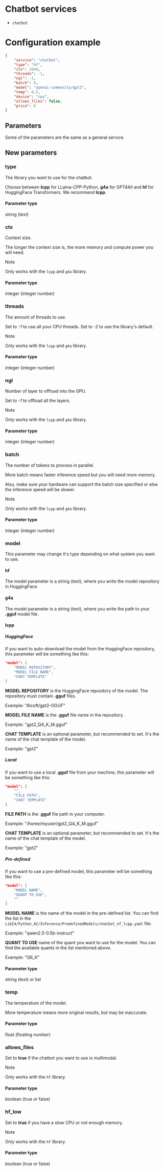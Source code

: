 # Chatbot services
- `chatbot`

# Configuration example
```json
{
    "service": "chatbot",
    "type": "hf",
    "ctx": 2048,
    "threads": -1,
    "ngl": -1,
    "batch": 8,
    "model": "openai-community/gpt2",
    "temp": 0.5,
    "device": "cpu",
    "allows_files": false,
    "price": 0
}
```

## Parameters
Some of the parameters are the same as a general service.

## New parameters
### type
The library you want to use for the chatbot.

Choose between **lcpp** for LLama-CPP-Python, **g4a** for GPT4All and **hf** for HuggingFace Transformers.
We recommend **lcpp**.

#### Parameter type
string (text)

### ctx
Context size.

The longer the context size is, the more memory and compute power you will need.

> [!NOTE]
> Only works with the `lcpp` and `g4a` library.

#### Parameter type
integer (integer number)

### threads
The amount of threads to use.

Set to *-1* to use all your CPU threads.
Set to *-2* to use the library's default.

> [!NOTE]
> Only works with the `lcpp` and `g4a` library.

#### Parameter type
integer (integer number)

### ngl
Number of layer to offload into the GPU.

Set to *-1* to offload all the layers.

> [!NOTE]
> Only works with the `lcpp` and `g4a` library.

#### Parameter type
integer (integer number)

### batch
The number of tokens to process in parallel.

More batch means faster inference speed but you will need more memory.

Also, make sure your hardware can support the batch size specified or else the inference speed will be slower.

> [!NOTE]
> Only works with the `lcpp` and `g4a` library.

#### Parameter type
integer (integer number)

### model
This parameter may change it's type depending on what system you want to use.

#### hf
The model parameter is a string (text), where you write the model repository in HuggingFace.

#### g4a
The model parameter is a string (text), where you write the path to your **.gguf** model file.

#### lcpp
##### HuggingFace
If you want to auto-download the model from the HuggingFace repository, this parameter will be something like this:
```json
"model": [
    "MODEL REPOSITORY",
    "MODEL FILE NAME",
    "CHAT TEMPLATE"
]
```

**MODEL REPOSITORY** is the HuggingFace repository of the model. The repository must contain **.gguf** files.

Example: "Alcoft/gpt2-GGUF"



**MODEL FILE NAME** is the **.gguf** file name in the repository.

Example: "gpt2_Q4_K_M.gguf"



**CHAT TEMPLATE** is an optional parameter, but recommended to set. It's the name of the chat template of the model.

Example: "gpt2"

##### Local
If you want to use a local **.gguf** file from your machine, this parameter will be something like this:
```json
"model": [
    "",
    "FILE PATH",
    "CHAT TEMPLATE"
]
```

**FILE PATH** is the **.gguf** file path in your computer.

Example: "/home/myuser/gpt2_Q4_K_M.gguf"



**CHAT TEMPLATE** is an optional parameter, but recommended to set. It's the name of the chat template of the model.

Example: "gpt2"

##### Pre-defined
If you want to use a pre-defined model, this parameter will be something like this:
```json
"model": [
    "MODEL NAME",
    "QUANT TO USE",
    ""
]
```

**MODEL NAME** is the name of the model in the pre-defined list. You can find the list in the `LibI4/Python_AI/Inference/PredefinedModels/chatbot_nf_lcpp.yaml` file.

Example: "qwen2.5-0.5b-instruct"



**QUANT TO USE** name of the quant you want to use for the model. You can find the available quants in the list mentioned above.

Example: "Q6_K"

#### Parameter type
string (text) or list

### temp
The temperature of the model.

More temperature means more original results, but may be inaccurate.

#### Parameter type
float (floating number)

### allows_files
Set to **true** if the chatbot you want to use is multimodal.

> [!NOTE]
> Only works with the `hf` library.

#### Parameter type
boolean (true or false)

### hf_low
Set to **true** if you have a slow CPU or not enough memory.

> [!NOTE]
> Only works with the `hf` library.

#### Parameter type
boolean (true or false)
